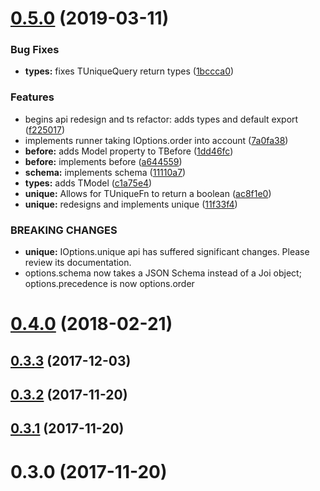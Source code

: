 # [0.5.0](https://github.com/rafamel/objection-before-and-unique/compare/v0.4.0...v0.5.0) (2019-03-11)


### Bug Fixes

* **types:** fixes TUniqueQuery return types ([1bccca0](https://github.com/rafamel/objection-before-and-unique/commit/1bccca0))


### Features

* begins api redesign and ts refactor: adds types and default export ([f225017](https://github.com/rafamel/objection-before-and-unique/commit/f225017))
* implements runner taking IOptions.order into account ([7a0fa38](https://github.com/rafamel/objection-before-and-unique/commit/7a0fa38))
* **before:** adds Model property to TBefore ([1dd46fc](https://github.com/rafamel/objection-before-and-unique/commit/1dd46fc))
* **before:** implements before ([a644559](https://github.com/rafamel/objection-before-and-unique/commit/a644559))
* **schema:** implements schema ([11110a7](https://github.com/rafamel/objection-before-and-unique/commit/11110a7))
* **types:** adds TModel ([c1a75e4](https://github.com/rafamel/objection-before-and-unique/commit/c1a75e4))
* **unique:** Allows for TUniqueFn to return a boolean ([ac8f1e0](https://github.com/rafamel/objection-before-and-unique/commit/ac8f1e0))
* **unique:** redesigns and implements unique ([11f33f4](https://github.com/rafamel/objection-before-and-unique/commit/11f33f4))


### BREAKING CHANGES

* **unique:** IOptions.unique api has suffered significant changes. Please review its
documentation.
* options.schema now takes a JSON Schema instead of a Joi object; options.precedence
is now options.order



# [0.4.0](https://github.com/rafamel/objection-before-and-unique/compare/v0.3.3...v0.4.0) (2018-02-21)



## [0.3.3](https://github.com/rafamel/objection-before-and-unique/compare/v0.3.2...v0.3.3) (2017-12-03)



## [0.3.2](https://github.com/rafamel/objection-before-and-unique/compare/v0.3.1...v0.3.2) (2017-11-20)



## [0.3.1](https://github.com/rafamel/objection-before-and-unique/compare/v0.3.0...v0.3.1) (2017-11-20)



# 0.3.0 (2017-11-20)



